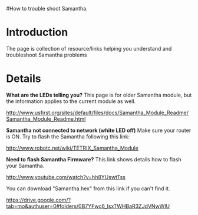 #How to trouble shoot Samantha.

# Introduction #

The page is collection of resource/links helping you understand and troubleshoot Samantha problems


# Details #

**What are the LEDs telling you?**
This page is for older Samantha module, but the information applies to the current module as well.

http://www.usfirst.org/sites/default/files/docs/Samantha_Module_Readme/Samantha_Module_Readme.html

**Samantha not connected to network (white LED off)**
Make sure your router is ON.
Try to flash the Samantha following this link:

http://www.robotc.net/wiki/TETRIX_Samantha_Module


**Need to flash Samantha Firmware?**
This link shows details how to flash your Samantha.

http://www.youtube.com/watch?v=hh8YUswtTss

You can download "Samantha.hex" from this link if you can't find it.

https://drive.google.com/?tab=mo&authuser=0#folders/0B7YFwc6_lsxTWHBaR3ZJdVNwWlU